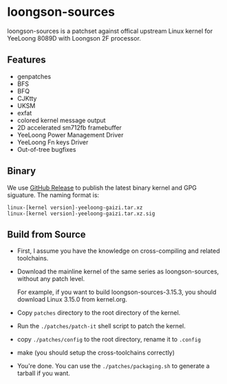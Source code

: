 loongson-sources
====================
loongson-sources is a patchset against offical upstream Linux kernel for YeeLoong 8089D with Loongson 2F processor.


Features
----------
* genpatches
* BFS
* BFQ
* CJKtty
* UKSM
* exfat
* colored kernel message output
* 2D accelerated sm712fb framebuffer
* YeeLoong Power Management Driver
* YeeLoong Fn keys Driver
* Out-of-tree bugfixes

Binary
----------

We use [GitHub Release](https://github.com/biergaizi/loongson-sources/releases) to publish the latest binary kernel and GPG siguature. The naming format is:

	linux-[kernel version]-yeeloong-gaizi.tar.xz
	linux-[kernel version]-yeeloong-gaizi.tar.xz.sig

Build from Source
--------------------

* First, I assume you have the knowledge on cross-compiling and related toolchains.

* Download the mainline kernel of the same series as loongson-sources, without any patch level.

  For example, if you want to build loongson-sources-3.15.3, you should download
  Linux 3.15.0 from kernel.org.

* Copy `patches` directory to the root directory of the kernel.

* Run the `./patches/patch-it` shell script to patch the kernel.

* copy `./patches/config` to the root directory, rename it to `.config`

* make (you should setup the cross-toolchains correctly)

* You're done. You can use the `./patches/packaging.sh` to generate a tarball if you want.
